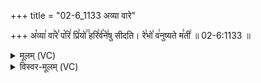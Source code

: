 +++
title = "02-6_1133 अव्या वारे"

+++
अ꣡व्या꣢ वा꣢रे꣣ प꣡रि꣢ प्रि꣣यो꣢꣫ हरि꣣र्व꣡ने꣢षु सीदति। रे꣣भो꣡ व꣢नुष्यते म꣣ती꣢ ॥ 02-6:1133 ॥

<details><summary>मूलम् (VC)</summary>

अ꣢व्या꣣ वा꣢रे꣣ प꣡रि꣢ प्रि꣣यो꣢꣫ हरि꣣र्व꣡ने꣢षु सीदति । रे꣣भो꣡ व꣢नुष्यते म꣣ती꣢ ॥११३३॥
</details>

<details><summary>विस्वर-मूलम् (VC)</summary>

अव्या वारे परि प्रियो हरिर्वनेषु सीदति । रेभो वनुष्यते मती ॥११३३॥
</details>